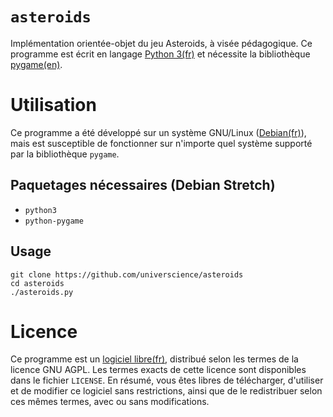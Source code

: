 # `asteroids`

Implémentation orientée-objet du jeu Asteroids, à visée pédagogique. Ce programme est écrit en langage [Python 3(fr)](https://fr.wikipedia.org/wiki/Python_%28langage%29) et nécessite la bibliothèque [pygame(en)](https://www.pygame.org/wiki/about).

# Utilisation

Ce programme a été développé sur un système GNU/Linux ([Debian(fr)](https://www.debian.org/index.fr.html)), mais est susceptible de fonctionner sur n'importe quel système supporté par la bibliothèque `pygame`.

## Paquetages nécessaires (Debian Stretch)
- `python3`
- `python-pygame`

## Usage
```
git clone https://github.com/universcience/asteroids
cd asteroids
./asteroids.py
```

# Licence

Ce programme est un [logiciel libre(fr)](https://www.gnu.org/philosophy/free-sw.fr.html), distribué selon les termes de la licence GNU AGPL. Les termes exacts de cette licence sont disponibles dans le fichier `LICENSE`. En résumé, vous êtes libres de télécharger, d'utiliser et de modifier ce logiciel sans restrictions, ainsi que de le redistribuer selon ces mêmes termes, avec ou sans modifications.
